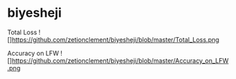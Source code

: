 # biyesheji
Total Loss
![]https://github.com/zetionclement/biyesheji/blob/master/Total_Loss.png

Accuracy on LFW
![]https://github.com/zetionclement/biyesheji/blob/master/Accuracy_on_LFW.png
